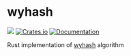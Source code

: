 # wyhash

![](https://github.com/DoumanAsh/wyhash/workflows/Rust/badge.svg)
[![Crates.io](https://img.shields.io/crates/v/wyhash.svg)](https://crates.io/crates/wyhash)
[![Documentation](https://docs.rs/wyhash/badge.svg)](https://docs.rs/crate/wyhash/)

Rust implementation of [wyhash](https://github.com/wangyi-fudan/wyhash) algorithm
